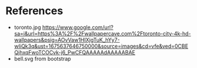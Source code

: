 # References
* toronto.jpg https://www.google.com/url?sa=i&url=https%3A%2F%2Fwallpapercave.com%2Ftoronto-city-4k-hd-wallpapers&psig=AOvVaw1HIXjgTuK_hYy7-wIiQk3q&ust=1675637646750000&source=images&cd=vfe&ved=0CBEQjhxqFwoTCOCvk-j6_PwCFQAAAAAdAAAAABAE
* bell.svg from bootstrap
